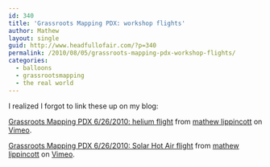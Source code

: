 ```yaml
---
id: 340
title: 'Grassroots Mapping PDX: workshop flights'
author: Mathew
layout: single
guid: http://www.headfullofair.com/?p=340
permalink: /2010/08/05/grassroots-mapping-pdx-workshop-flights/
categories:
  - balloons
  - grassrootsmapping
  - the real world
---
```

I realized I forgot to link these up on my blog:



[Grassroots Mapping PDX 6/26/2010: helium flight][1] from [mathew lippincott][2] on [Vimeo][3].



[Grassroots Mapping PDX 6/26/2010: Solar Hot Air flight][4] from [mathew lippincott][2] on [Vimeo][3].

 [1]: http://vimeo.com/13441056
 [2]: http://vimeo.com/user4297261
 [3]: http://vimeo.com
 [4]: http://vimeo.com/13441210
